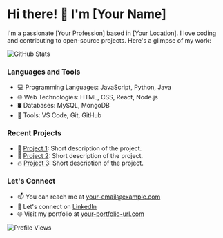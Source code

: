 <!-- Title -->
# Hi there! 👋 I'm [Your Name]

<!-- Introduction -->
I'm a passionate [Your Profession] based in [Your Location]. I love coding and contributing to open-source projects. Here's a glimpse of my work:

<!-- GitHub Stats -->
![GitHub Stats](https://github-readme-stats.vercel.app/api?username=cspankajlamba&show_icons=true&theme=radical)

<!-- Languages -->
### Languages and Tools

- 💻 Programming Languages: JavaScript, Python, Java
- 🌐 Web Technologies: HTML, CSS, React, Node.js
- 🛢️ Databases: MySQL, MongoDB
- 🔧 Tools: VS Code, Git, GitHub

<!-- Recent Projects -->
### Recent Projects

- 🚀 [Project 1](https://github.com/your-project-1): Short description of the project.
- 🌟 [Project 2](https://github.com/your-project-2): Short description of the project.
- 🔥 [Project 3](https://github.com/your-project-3): Short description of the project.

<!-- Contact Info -->
### Let's Connect

- 📫 You can reach me at [your-email@example.com](mailto:your-email@example.com)
- 💬 Let's connect on [LinkedIn](https://www.linkedin.com/in/your-profile/)
- 🌐 Visit my portfolio at [your-portfolio-url.com](https://www.your-portfolio-url.com)

<!-- Footer -->
![Profile Views](https://komarev.com/ghpvc/?username=cspankajlamba&color=green)
